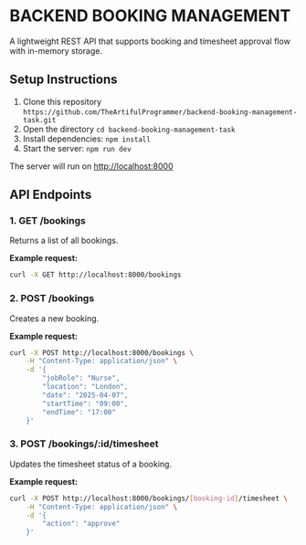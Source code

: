 # BACKEND BOOKING MANAGEMENT

A lightweight REST API that supports booking and timesheet approval flow with in-memory storage.

## Setup Instructions

1. Clone this repository `https://github.com/TheArtifulProgrammer/backend-booking-management-task.git`
2. Open the directory `cd backend-booking-management-task`
3. Install dependencies: `npm install`
4. Start the server: `npm run dev`

The server will run on <http://localhost:8000>

## API Endpoints

### 1. GET /bookings

Returns a list of all bookings.

**Example request:**

```bash
curl -X GET http://localhost:8000/bookings
```

### 2. POST /bookings

Creates a new booking.

**Example request:**

```bash
curl -X POST http://localhost:8000/bookings \
    -H "Content-Type: application/json" \
    -d '{
        "jobRole": "Nurse",
        "location": "London",
        "date": "2025-04-07",
        "startTime": "09:00",
        "endTime": "17:00"
    }'
```

### 3. POST /bookings/:id/timesheet

Updates the timesheet status of a booking.

**Example request:**

```bash
curl -X POST http://localhost:8000/bookings/[booking-id]/timesheet \
    -H "Content-Type: application/json" \
    -d '{
        "action": "approve"
    }'
```
